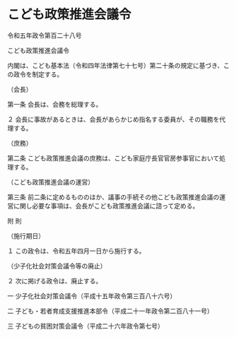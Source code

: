 # こども政策推進会議令

令和五年政令第百二十八号

こども政策推進会議令

内閣は、こども基本法（令和四年法律第七十七号）第二十条の規定に基づき、この政令を制定する。

（会長）

第一条 会長は、会務を総理する。

２ 会長に事故があるときは、会長があらかじめ指名する委員が、その職務を代理する。

（庶務）

第二条 こども政策推進会議の庶務は、こども家庭庁長官官房参事官において処理する。

（こども政策推進会議の運営）

第三条 前二条に定めるもののほか、議事の手続その他こども政策推進会議の運営に関し必要な事項は、会長がこども政策推進会議に諮って定める。

附 則

（施行期日）

１ この政令は、令和五年四月一日から施行する。

（少子化社会対策会議令等の廃止）

２ 次に掲げる政令は、廃止する。

一 少子化社会対策会議令（平成十五年政令第三百八十六号）

二 子ども・若者育成支援推進本部令（平成二十一年政令第二百八十一号）

三 子どもの貧困対策会議令（平成二十六年政令第七号）
